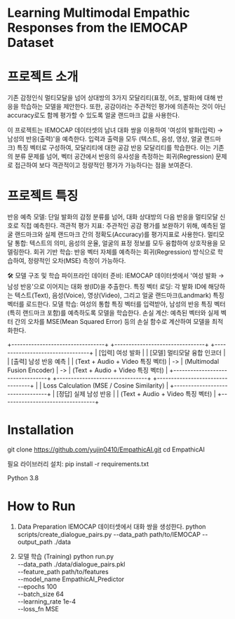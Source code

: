 # Learning Multimodal Empathic Responses from the IEMOCAP Dataset

# 프로젝트 소개 
기존 감정인식 멀티모달을 넘어 상대방의 3가지 모달리티(표정, 어조, 발화)에 대해 반응을 학습하는 모델을 제안한다. 또한, 공감이라는 주관적인 평가에 의존하는 것이 아닌 accuracy로도 함께 평가할 수 있도록 얼굴 랜드마크 값을 사용한다. 

이 프로젝트는 IEMOCAP 데이터셋의 남녀 대화 쌍을 이용하여 '여성의 발화(입력) → 남성의 반응(출력)'을 예측한다. 입력과 출력을 모두 (텍스트, 음성, 영상, 얼굴 랜드마크) 특징 벡터로 구성하여, 모달리티에 대한 공감 반응 모달리티를 학습한다. 이는 기존의 분류 문제를 넘어, 벡터 공간에서 반응의 유사성을 측정하는 회귀(Regression) 문제로 접근하여 보다 객관적이고 정량적인 평가가 가능하다는 점을 보여준다.

# 프로젝트 특징
반응 예측 모델: 단일 발화의 감정 분류를 넘어, 대화 상대방의 다음 반응을 멀티모달 신호로 직접 예측힌다.
객관적 평가 지표: 주관적인 공감 평가를 보완하기 위해, 예측된 얼굴 랜드마크와 실제 랜드마크 간의 정확도(Accuracy)를 평가지표로 사용한다.
멀티모달 통합: 텍스트의 의미, 음성의 운율, 얼굴의 표정 정보를 모두 융합하여 상호작용을 모델링한다.
회귀 기반 학습: 반응 벡터 자체를 예측하는 회귀(Regression) 방식으로 학습하여, 정량적인 오차(MSE) 측정이 가능하다.

🛠️ 모델 구조 및 학습 파이프라인
데이터 준비: IEMOCAP 데이터셋에서 '여성 발화 → 남성 반응'으로 이어지는 대화 쌍(ID)을 추출한다.
특징 벡터 로딩: 각 발화 ID에 해당하는 텍스트(Text), 음성(Voice), 영상(Video), 그리고 얼굴 랜드마크(Landmark) 특징 벡터를 로드한다.
모델 학습: 여성의 통합 특징 벡터를 입력받아, 남성의 반응 특징 벡터(특히 랜드마크 포함)를 예측하도록 모델을 학습한다.
손실 계산: 예측된 벡터와 실제 벡터 간의 오차를 MSE(Mean Squared Error) 등의 손실 함수로 계산하여 모델을 최적화한다.

+---------------------------------+      +--------------------------------+      +---------------------------------+
|      [입력] 여성 발화           |      |      [모델] 멀티모달 융합 인코더  |      |      [출력] 남성 반응 예측       |
| (Text + Audio + Video 특징 벡터) |  ->  | (Multimodal Fusion Encoder)    |  ->  | (Text + Audio + Video 특징 벡터) |
+---------------------------------+      +--------------------------------+      +---------------------------------+
                                                     |
                                                     | Loss Calculation (MSE / Cosine Similarity)
                                                     |
                                     +---------------------------------+
                                     |      [정답] 실제 남성 반응       |
                                     | (Text + Audio + Video 특징 벡터) |
                                     +---------------------------------+

# Installation
git clone https://github.com/yujin0410/EmpathicAI.git
cd EmpathicAI

필요 라이브러리 설치:
pip install -r requirements.txt

Python 3.8
# How to Run
1. Data Preparation
IEMOCAP 데이터셋에서 대화 쌍을 생성한다. 
python scripts/create_dialogue_pairs.py --data_path path/to/IEMOCAP --output_path ./data

3. 모델 학습 (Training)
python run.py \
    --data_path ./data/dialogue_pairs.pkl \
    --feature_path path/to/features \
    --model_name EmpathicAI_Predictor \
    --epochs 100 \
    --batch_size 64 \
    --learning_rate 1e-4 \
    --loss_fn MSE
